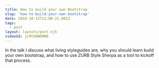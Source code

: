 ```yaml
---
title: How to build your own Bootstrap
slug: 'how-to-build-your-own-bootstrap'
date: 2018-10-12T12:00:21.601Z
tags:
  - post
layout: layouts/post.njk
videoId: jLMtO0WOM00
---
```


In the talk I discuss what living styleguides are, why you should learn build your own bootstrap, and how to use ZURB Style Sherpa as a tool to kickoff that process.
